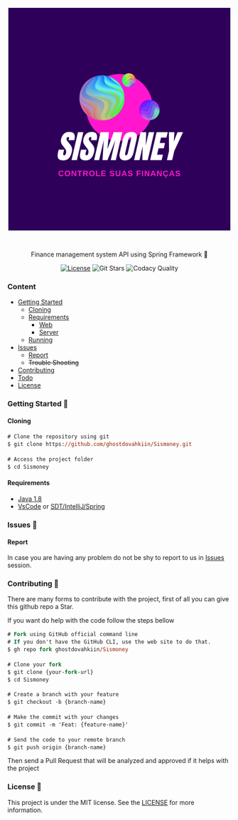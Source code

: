 <!--
    Thank you for reading this
    If you´re having any problem with this project please contact in the issues session
-->

<!-- VARS -->

[license-badge]: https://img.shields.io/github/license/ghostdovahkiin/Sismoney?color=%238257E5
[star-badge]: https://img.shields.io/github/stars/ghostdovahkiin/Sismoney?color=8257E5&logo=github
[last-commit-badge]: https://img.shields.io/github/last-commit/ghostdovahkiin/Sismoney?color=%238257E5
[codacy-badge]: https://app.codacy.com/project/badge/Grade/b2d32fa731984f3e9c3eaa814861c9db
[license-url]: https://github.com/ghostdovahkiin/Sismoney/blob/master/LICENSE
[issues-url]: https://github.com/ghostdovahkiin/Sismoney/issues/
[node-url]: https://nodejs.org/en
[yarn-url]: https://code.visualstudio.com/
[npm-url]: https://spring.io/
[expo-url]: https://expo.io/

<!-- VARS -->

<div align="center">

<img width="500px" align="center" src="https://raw.githubusercontent.com/GhostDovahkiin/Sismoney/main/assets/sismoney.png"></img>

</div>

<br>
<p align="center">
    Finance management system API using Spring Framework 🚀
</p>

<div align="center">  
    
[![License][license-badge]][license-url]
![Git Stars][star-badge]
![Codacy Quality][codacy-badge]
</div>

### Content

- [Getting Started](#Getting-Started-)
  - [Cloning](#Cloning)
  - [Requirements](#Requirements)
    - [Web](#Web)
    - [Server](#Server)
  - [Running](#Running)
- [Issues](#Issues-)
  - [Report](#Report)
  - ~~Trouble Shooting~~
- [Contributing](#Contributing-)
- [Todo](#Todo-)
- [License](#License-)

### Getting Started 🚀

#### Cloning

```ps
# Clone the repository using git
$ git clone https://github.com/ghostdovahkiin/Sismoney.git

# Access the project folder
$ cd Sismoney
```

#### Requirements

- [Java 1.8][node-url]
- [VsCode][yarn-url] or [SDT/IntelliJ/Spring][npm-url]

### Issues 🐛

#### Report

In case you are having any problem do not be shy to report to us in [Issues][issues-url] session.

### Contributing 🤝

There are many forms to contribute with the project, first of all you can give this github repo a Star.

If you want do help with the code follow the steps bellow

```ps
# Fork using GitHub official command line
# If you don't have the GitHub CLI, use the web site to do that.
$ gh repo fork ghostdovahkiin/Sismoney

# Clone your fork
$ git clone {your-fork-url}
$ cd Sismoney

# Create a branch with your feature
$ git checkout -b {branch-name}

# Make the commit with your changes
$ git commit -m 'Feat: {feature-name}'

# Send the code to your remote branch
$ git push origin {branch-name}
```

Then send a Pull Request that will be analyzed and approved if it helps with the project

### License 📝

This project is under the MIT license. See the [LICENSE][license-url] for more information.
